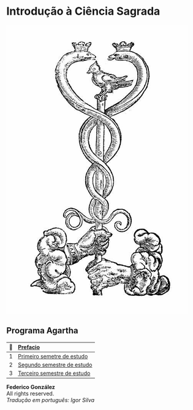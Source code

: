 # Introdução à Ciência Sagrada
![caduceu de mercurio](imagens/caduceu-fro-ben.jpg)  

## Programa Agartha  

| :book:| [Prefacio](prefacio.md) |
|:---: |:--- |
|1| [Primeiro semetre de estudo](modulo-1/README.md)  |  
|2| [Segundo semestre de estudo](modulo-2/README.md)  |
|3| [Terceiro semestre de estudo](modulo-3/README.md)  |  

**Federico González**  
All rights reserved.  
*Tradução em português: Igor Silva*


